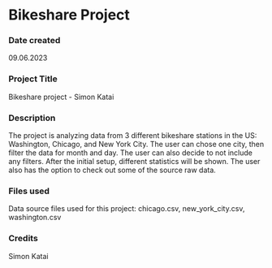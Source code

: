 # Bikeshare Project

### Date created
09.06.2023

### Project Title
Bikeshare project - Simon Katai

### Description
The project is analyzing data from 3 different bikeshare stations in the US: Washington, Chicago, and New York City. The user can chose one city, then filter the data for month and day. The user can also decide to not include any filters. After the initial setup, different statistics will be shown. The user also has the option to check out some of the source raw data.

### Files used
Data source files used for this project: chicago.csv, new_york_city.csv, washington.csv

### Credits
Simon Katai

